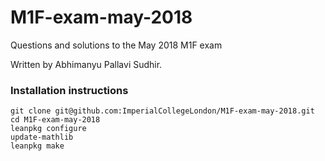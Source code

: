 # M1F-exam-may-2018
Questions and solutions to the May 2018 M1F exam

Written by Abhimanyu Pallavi Sudhir.

### Installation instructions

```
git clone git@github.com:ImperialCollegeLondon/M1F-exam-may-2018.git
cd M1F-exam-may-2018
leanpkg configure
update-mathlib
leanpkg make
```
